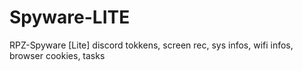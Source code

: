 # Spyware-LITE
RPZ-Spyware [Lite] discord tokkens, screen rec, sys infos, wifi infos, browser cookies, tasks
